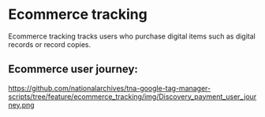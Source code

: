 # Ecommerce tracking

Ecommerce tracking tracks users who purchase digital items such as digital records or record copies.

## Ecommerce user journey:

https://github.com/nationalarchives/tna-google-tag-manager-scripts/tree/feature/ecommerce_tracking/img/Discovery_payment_user_journey.png

